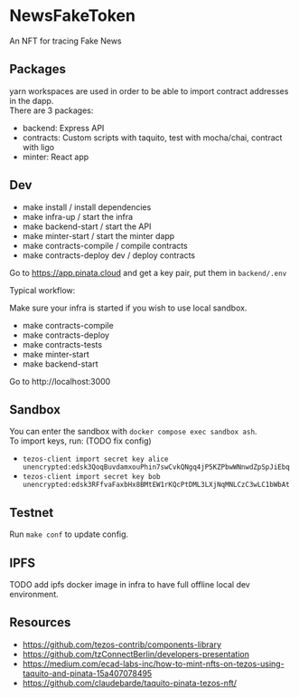# NewsFakeToken

An NFT for tracing Fake News

## Packages

yarn workspaces are used in order to be able to import contract addresses in the dapp.  
There are 3 packages:

- backend: Express API
- contracts: Custom scripts with taquito, test with mocha/chai, contract with ligo
- minter: React app

## Dev

- make install / install dependencies
- make infra-up / start the infra
- make backend-start / start the API
- make minter-start / start the minter dapp
- make contracts-compile / compile contracts
- make contracts-deploy dev / deploy contracts

Go to https://app.pinata.cloud and get a key pair, put them in `backend/.env`

Typical workflow:

Make sure your infra is started if you wish to use local sandbox.

- make contracts-compile
- make contracts-deploy
- make contracts-tests
- make minter-start
- make backend-start

Go to http://localhost:3000

## Sandbox

You can enter the sandbox with `docker compose exec sandbox ash`.  
To import keys, run: (TODO fix config)

- `tezos-client import secret key alice unencrypted:edsk3QoqBuvdamxouPhin7swCvkQNgq4jP5KZPbwWNnwdZpSpJiEbq`
- `tezos-client import secret key bob unencrypted:edsk3RFfvaFaxbHx8BMtEW1rKQcPtDML3LXjNqMNLCzC3wLC1bWbAt`

## Testnet

Run `make conf` to update config.

## IPFS

TODO add ipfs docker image in infra to have full offline local dev environment.

## Resources

- https://github.com/tezos-contrib/components-library
- https://github.com/tzConnectBerlin/developers-presentation
- https://medium.com/ecad-labs-inc/how-to-mint-nfts-on-tezos-using-taquito-and-pinata-15a407078495
- https://github.com/claudebarde/taquito-pinata-tezos-nft/
